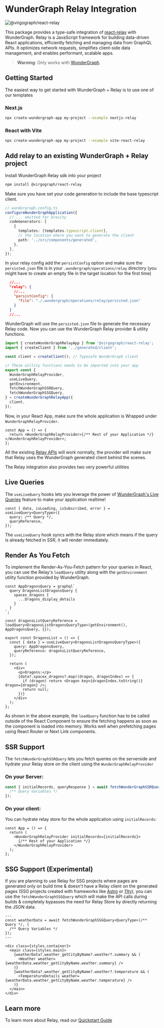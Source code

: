 # WunderGraph Relay Integration

![@virgograph/react-relay](https://img.shields.io/npm/v/@virgograph/react-relay.svg)

This package provides a type-safe integration of [react-relay](https://relay.dev/) with WunderGraph.
Relay is a JavaScript framework for building data-driven React applications, efficiently fetching and managing data from GraphQL APIs. It optimizes network requests, simplifies client-side data management, and enables performant, scalable apps.

> **Warning**: Only works with [WunderGraph](https://wundergraph.com).

## Getting Started

The easiest way to get started with WunderGraph + Relay is to use one of our templates

### Next.js

```sh
npx create-wundergraph-app my-project --example nextjs-relay
```

### React with Vite

```sh
npx create-wundergraph-app my-project --example vite-react-relay
```

## Add relay to an existing WunderGraph + Relay project

Install WunderGraph Relay sdk into your project

```sh
npm install @virgograph/react-relay
```

Make sure you have set your code generation to include the base typescript client.

```typescript
// wundergraph.config.ts
configureWunderGraphApplication({
  // ... omitted for brevity
  codeGenerators: [
    {
      templates: [templates.typescript.client],
      // the location where you want to generate the client
      path: '../src/components/generated',
    },
  ],
});
```

In your relay config add the `persistConfig` option and make sure the `persisted.json` file is in your `.wundergraph/operations/relay` directory (you might have to create an empty file in the target location for the first time)

```json
  //...
  "relay": {
    //...
    "persistConfig": {
      "file": "./.wundergraph/operations/relay/persisted.json"
    }
  }
  //...
```

WunderGraph will use the `persisted.json` file to generate the necessary Relay code. Now you can use the WunderGraph Relay provider & utility functions.

```ts
import { createWunderGraphRelayApp } from '@virgograph/react-relay';
import { createClient } from '../generated/client';

const client = createClient(); // Typesafe WunderGraph client

// These utility functions needs to be imported into your app
export const {
  WunderGraphRelayProvider,
  useLiveQuery,
  getEnvironment,
  fetchWunderGraphSSRQuery,
  fetchWunderGraphSSGQuery,
} = createWunderGraphRelayApp({
  client,
});
```

Now, in your React App, make sure the whole application is Wrapped under `WunderGraphRelayProvider`.

```tsx
const App = () => {
  return <WunderGraphRelayProvider>{/** Rest of your Application */}</WunderGraphRelayProvider>;
};
```

All the existing [Relay APIs](https://relay.dev/docs/) will work normally, the provider will make sure that Relay uses the WunderGraph generated client behind the scenes.

The Relay integration also provides two very powerful utilities

## Live Queries

The `useLiveQuery` hooks lets you leverage the power of [WunderGraph's Live Queries](https://docs.wundergraph.com/docs/features/live-queries) feature to make your application realtime!

```tsx
const { data, isLoading, isSubscribed, error } = useLiveQuery<QueryType>({
  query: /** Query */,
  queryReference,
});
```

The `useLiveQuery` hook syncs with the Relay store which means if the query is already fetched in SSR, it will render immediately.

## Render As You Fetch

To implement the Render-As-You-Fetch pattern for your queries in React, you can use the Relay's `loadQuery` utility along with the `getEnvironment` utility function provided by WunderGraph.

```tsx
const AppDragonsQuery = graphql`
  query DragonsListDragonsQuery {
    spacex_dragons {
      ...Dragons_display_details
    }
  }
`;

const dragonsListQueryReference = loadQuery<DragonsListDragonsQueryType>(getEnvironment(), AppDragonsQuery, {});

export const DragonsList = () => {
  const { data } = useLiveQuery<DragonsListDragonsQueryType>({
    query: AppDragonsQuery,
    queryReference: dragonsListQueryReference,
  });

  return (
    <div>
      <p>Dragons:</p>
      {data?.spacex_dragons?.map((dragon, dragonIndex) => {
        if (dragon) return <Dragon key={dragonIndex.toString()} dragon={dragon} />;
        return null;
      })}
    </div>
  );
};
```

As shown in the above example, the `loadQuery` function has to be called outside of the React Component to ensure the fetching happens as soon as the component is loaded into memory. Works well when prefetching pages using React Router or Next Link components.

## SSR Support

The `fetchWunderGraphSSRQuery` lets you fetch queries on the serverside and hydrate your Relay store on the client using the `WunderGraphRelayProvider`

### On your Server:

```ts
const { initialRecords, queryResponse } = await fetchWunderGraphSSRQuery<QueryType>(/** Query */, {
  /** Query Variables */
});
```

### On your client:

You can hydrate relay store for the whole application using `initialRecords`:

```tsx
const App = () => {
  return (
    <WunderGraphRelayProvider initialRecords={initialRecords}>
      {/** Rest of your Application */}
    </WunderGraphRelayProvider>
  );
};
```

## SSG Support (Experimental)

If you are planning to use Relay for SSG projects where pages are generated only on build time & doesn't have a Relay client on the generated pages (SSG projects created with frameworks like [Astro](https://astro.build/) or [11ty](https://www.11ty.dev/)), you can use the `fetchWunderGraphSSGQuery` which will make the API calls during builds & completely bypasses the need for Relay Store by directly returning the JSON data.

```astro
---
const weatherData = await fetchWunderGraphSSGQuery<QueryType>(/** Query */, {
  /** Query Variables */
});
---

<div class={styles.container}>
  <main class={styles.main}>
    {weatherData?.weather_getCityByName?.weather?.summary && (
      <Weather weather={weatherData.weather_getCityByName.weather.summary} />
    )}
    {weatherData?.weather_getCityByName?.weather?.temperature && (
      <TemperatureDetails weather={weatherData.weather_getCityByName.weather.temperature} />
    )}
  </main>
</div>
```

## Learn more

To learn more about Relay, read our [Quickstart Guide](https://docs.wundergraph.com/docs/getting-started/relay-quickstart)

